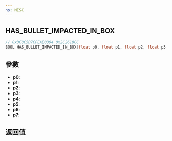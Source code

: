 ```yaml
---
ns: MISC
---
```

## HAS_BULLET_IMPACTED_IN_BOX

```c
// 0xDC8C5D7CFEAB8394 0x2C2618CC
BOOL HAS_BULLET_IMPACTED_IN_BOX(float p0, float p1, float p2, float p3, float p4, float p5, BOOL p6, BOOL p7);
```


## 參數
* **p0**: 
* **p1**: 
* **p2**: 
* **p3**: 
* **p4**: 
* **p5**: 
* **p6**: 
* **p7**: 

## 返回值
